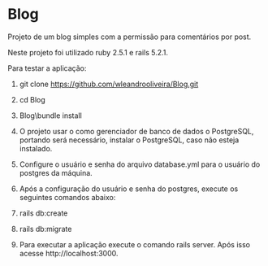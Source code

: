 # Blog

Projeto de um blog simples com a permissão para comentários por post.

Neste projeto foi utilizado ruby 2.5.1 e rails 5.2.1.

Para testar a aplicação:

1) git clone https://github.com/wleandrooliveira/Blog.git

2) cd Blog

3) Blog\bundle install

4) O projeto usar o como gerenciador de banco de dados o PostgreSQL, portando será necessário, instalar o PostgreSQL, caso não esteja instalado.

5) Configure o usuário e senha do arquivo database.yml para o usuário do postgres da máquina.

6) Após a configuração do usuário e senha do postgres, execute os seguintes comandos abaixo:

7) rails db:create
 
8) rails db:migrate

9) Para executar a aplicação execute o comando rails server. Após isso acesse http://localhost:3000.


